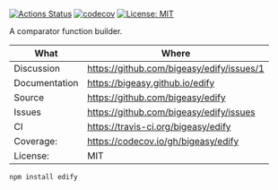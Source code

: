 [![Actions Status](https://github.com/bigeasy/edify/workflows/Node%20CI/badge.svg)](https://github.com/bigeasy/edify/actions)
[![codecov](https://codecov.io/gh/bigeasy/edify/branch/master/graph/badge.svg)](https://codecov.io/gh/bigeasy/edify)
[![License: MIT](https://img.shields.io/badge/License-MIT-yellow.svg)](https://opensource.org/licenses/MIT)

A comparator function builder.

| What          | Where                                     |
| --- | --- |
| Discussion    | https://github.com/bigeasy/edify/issues/1 |
| Documentation | https://bigeasy.github.io/edify           |
| Source        | https://github.com/bigeasy/edify          |
| Issues        | https://github.com/bigeasy/edify/issues   |
| CI            | https://travis-ci.org/bigeasy/edify       |
| Coverage:     | https://codecov.io/gh/bigeasy/edify       |
| License:      | MIT                                       |


```
npm install edify
```
